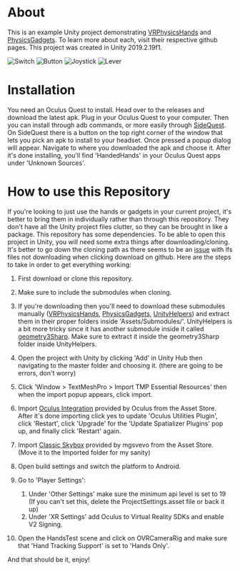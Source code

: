 # About
This is an example Unity project demonstrating [VRPhysicsHands](https://github.com/oxters168/VRPhysicsHands)
and [PhysicsGadgets](https://github.com/oxters168/PhysicsGadgets). To learn more about each, visit their respective
github pages. This project was created in Unity 2019.2.19f1.

![Switch](https://i.imgur.com/iTsknER.gif)
![Button](https://i.imgur.com/irIqI4S.gif)
![Joystick](https://i.imgur.com/W71BM3X.gif)
![Lever](https://i.imgur.com/vZY9L3A.gif)

# Installation
You need an Oculus Quest to install. Head over to the releases and download the latest apk. Plug in your Oculus Quest
to your computer. Then you can install through adb commands, or more easily through [SideQuest](https://sidequestvr.com).
On SideQuest there is a button on the top right corner of the window that lets you pick an apk to install to your headset.
Once pressed a popup dialog will appear. Navigate to where you downloaded the apk and choose it. After it's done installing, you'll find 'HandedHands' in your Oculus Quest apps under 'Unknown Sources'.

# How to use this Repository
If you're looking to just use the hands or gadgets in your current project, it's better to bring them in individually rather than through this repository. They don't have all the Unity project files clutter, so they can be brought in like a package. This repository has some dependencies. To be able to open this project in Unity, you will need some extra things after downloading/cloning. It's better to go down the cloning path as there seems to be an [issue](https://github.com/git-lfs/git-lfs/issues/903) with lfs files not downloading when clicking download on github. Here are the steps to take in order to get everything working:

1. First download or clone this repository.

1. Make sure to include the submodules when cloning.

1. If you're downloading then you'll need to download these submodules manually ([VRPhysicsHands](https://github.com/oxters168/VRPhysicsHands), [PhysicsGadgets](https://github.com/oxters168/PhysicsGadgets), [UnityHelpers](https://github.com/oxters168/UnityHelpers)) and extract them in their proper folders inside 'Assets/Submodules/'. UnityHelpers is a bit more tricky since it has another submodule inside it called [geometry3Sharp](https://github.com/gradientspace/geometry3Sharp/tree/79829341d6c225375128c32cd4720dd48f970c6e). Make sure to extract it inside the geometry3Sharp folder inside UnityHelpers.

1. Open the project with Unity by clicking 'Add' in Unity Hub then navigating to the master folder and choosing it. (there are going to be errors, don't worry)

1. Click 'Window > TextMeshPro > Import TMP Essential Resources' then when the import popup appears, click import.

1. Import [Oculus Integration](https://assetstore.unity.com/packages/tools/integration/oculus-integration-82022) provided by Oculus from the Asset Store. After it's done importing click yes to update 'Oculus Utilities Plugin', click 'Restart', click 'Upgrade' for the 'Update Spatializer Plugins' pop up, and finally click 'Restart' again.

1. Import [Classic Skybox](https://assetstore.unity.com/packages/2d/textures-materials/sky/classic-skybox-24923) provided by mgsvevo from the Asset Store. (Move it to the Imported folder for my sanity)

1. Open build settings and switch the platform to Android.

1. Go to 'Player Settings':
   1. Under 'Other Settings' make sure the minimum api level is set to 19 (If you can't set this, delete the ProjectSettings.asset file or back it up)
   1. Under 'XR Settings' add Oculus to Virtual Reality SDKs and enable V2 Signing.

1. Open the HandsTest scene and click on OVRCameraRig and make sure that 'Hand Tracking Support' is set to 'Hands Only'.

And that should be it, enjoy!
